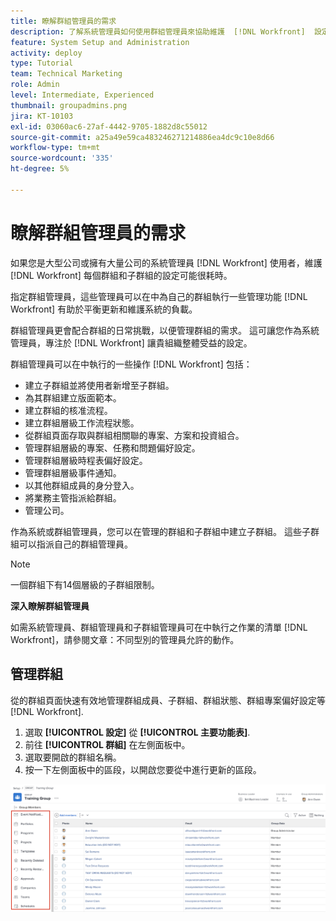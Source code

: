 ```yaml
---
title: 瞭解群組管理員的需求
description: 了解系統管理員如何使用群組管理員來協助維護  [!DNL Workfront]  設定，同時給予群組對其工作更大的控制能力。
feature: System Setup and Administration
activity: deploy
type: Tutorial
team: Technical Marketing
role: Admin
level: Intermediate, Experienced
thumbnail: groupadmins.png
jira: KT-10103
exl-id: 03060ac6-27af-4442-9705-1882d8c55012
source-git-commit: a25a49e59ca483246271214886ea4dc9c10e8d66
workflow-type: tm+mt
source-wordcount: '335'
ht-degree: 5%

---
```


# 瞭解群組管理員的需求

<!---
21.4 updates have been made
--->

如果您是大型公司或擁有大量公司的系統管理員 [!DNL Workfront] 使用者，維護 [!DNL Workfront] 每個群組和子群組的設定可能很耗時。

指定群組管理員，這些管理員可以在中為自己的群組執行一些管理功能 [!DNL Workfront] 有助於平衡更新和維護系統的負載。

群組管理員更會配合群組的日常挑戰，以便管理群組的需求。 這可讓您作為系統管理員，專注於 [!DNL Workfront] 讓貴組織整體受益的設定。

群組管理員可以在中執行的一些操作 [!DNL Workfront] 包括：

* 建立子群組並將使用者新增至子群組。
* 為其群組建立版面範本。
* 建立群組的核准流程。
* 建立群組層級工作流程狀態。
* 從群組頁面存取與群組相關聯的專案、方案和投資組合。
* 管理群組層級的專案、任務和問題偏好設定。
* 管理群組層級時程表偏好設定。
* 管理群組層級事件通知。
* 以其他群組成員的身分登入。
* 將業務主管指派給群組。
* 管理公司。

作為系統或群組管理員，您可以在管理的群組和子群組中建立子群組。 這些子群組可以指派自己的群組管理員。

>[!NOTE]
>
>一個群組下有14個層級的子群組限制。

**深入瞭解群組管理員**

<!---
bullet points below need hyperlinks
--->

如需系統管理員、群組管理員和子群組管理員可在中執行之作業的清單 [!DNL Workfront]，請參閱文章：不同型別的管理員允許的動作。

## 管理群組

從的群組頁面快速有效地管理群組成員、子群組、群組狀態、群組專案偏好設定等 [!DNL Workfront].

1. 選取 **[!UICONTROL 設定]** 從 **[!UICONTROL 主要功能表]**.
1. 前往 **[!UICONTROL 群組]** 在左側面板中。
1. 選取要開啟的群組名稱。
1. 按一下左側面板中的區段，以開啟您要從中進行更新的區段。

![群組頁面](assets/admin-fund-manage-a-group.png)

<!---
learn more URLs
Create and manage groups 
Create and manage subgroups 
Business leader overview 
--->
